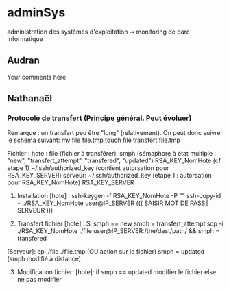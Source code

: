 # adminSys
administration des systèmes d'exploitation ➞ monitoring de parc informatique


## Audran

Your comments here


## Nathanaël

### Protocole de transfert (Principe général. Peut évoluer)
Remarque : un transfert peu être "long" (relativement).
On peut donc suivre le schéma suivant:
mv file file.tmp
touch file
transfert file.tmp

Fichier : 
	hote : 
		file (fichier à transférer), 
		smph (sémaphore à état multiple : "new", "transfert_attempt", "transfered", "updated")
		RSA_KEY_NomHote (cf etape 1)
		~/.ssh/authorized_key (contient autorsation pour RSA_KEY_SERVER)
	serveur:
		~/.ssh/authorized_key (etape 1 : autorsation pour RSA_KEY_NomHote)
		RSA_KEY_SERVER
		
1) Installation
[hote] :
	ssh-keygen -f RSA_KEY_NomHote -P ""
	ssh-copy-id -i ./RSA_KEY_NomHote user@IP_SERVER
	(((  SAISIR MOT DE PASSE SERVEUR )))

2) Transfert fichier
[hote] :
	Si smph == new
		smph = transfert_attempt
		scp -i ./RSA_KEY_NomHote ./file user@IP_SERVER:/the/dest/path/     &&     smph = transfered
		
[Serveur]:
	cp ./file ./file.tmp  (OU action sur le fichier)
	smph = updated (smph modifié à distance)
	

3) Modification fichier:
[hote]:
	if smph == updated 
		modifier le fichier
	else 
		ne pas modifier
	
